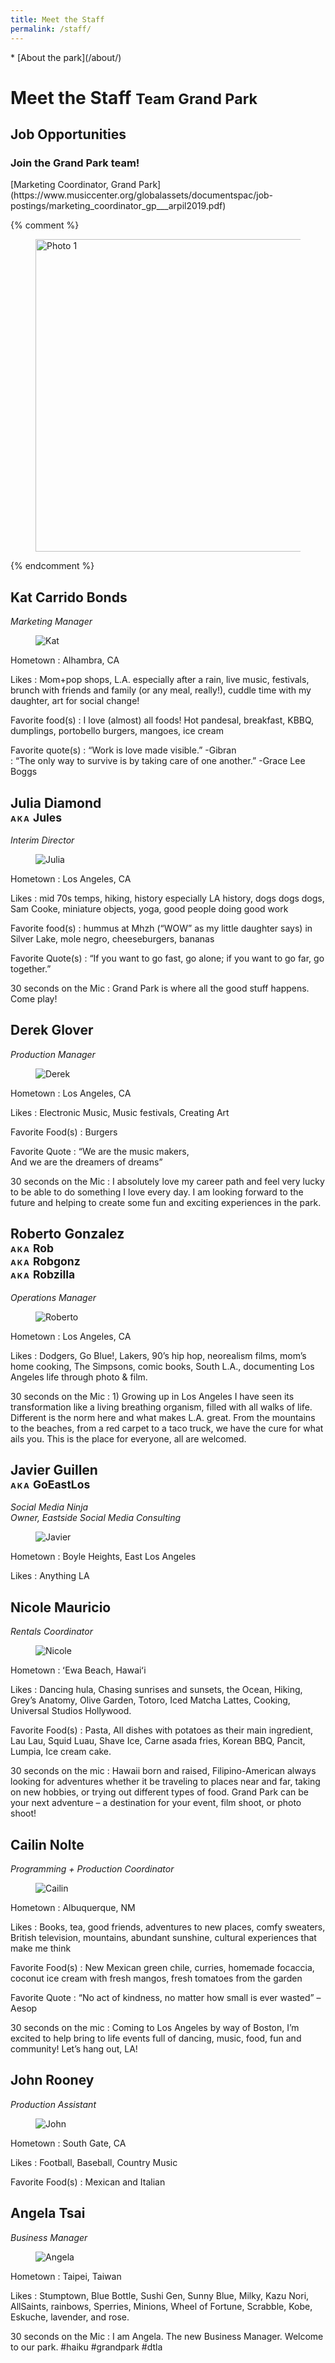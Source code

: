 ```yaml
---
title: Meet the Staff
permalink: /staff/
---
```


<nav markdown="1">
* [About the park](/about/)
</nav>

Meet the Staff <small>Team Grand Park</small>
==============

<main markdown="1" class="lime-light">

## Job Opportunities

### Join the Grand Park team!

<p class="action" markdown="1">
[Marketing Coordinator, Grand Park](https://www.musiccenter.org/globalassets/documentspac/job-postings/marketing_coordinator_gp___arpil2019.pdf)
</p>

<div></div>

</main>

{% comment %}
<figure>
  <img src="/assets/temporary/welcome/384-wide/19.jpg" srcset="/assets/temporary/welcome/384-wide/19.jpg 384w, /assets/temporary/welcome/512-wide/19.jpg 512w, /assets/temporary/welcome/768-wide/19.jpg 768w, /assets/temporary/welcome/1024-wide/19.jpg 1024w, /assets/temporary/welcome/1536-wide/19.jpg 1536w, /assets/temporary/welcome/2048-wide/19.jpg 2048w" sizes="100vw" alt="Photo 1" height="500" />
</figure>
{% endcomment %}


<div class="staff-list"></div>

<style media="false">
h2 {
  grid-column: 1/4 !important;
}
h2 + p {
  grid-column: 4/-2 !important;
}
main > figure {
  grid-column: 3/-2 !important;
  margin: 1.5em 0;
}
@media (min-width: 60em) {
  main > figure {
    margin-left: -3em;
  }
}



</style>

<style>
main > figure {
  border-radius: 50%;
  width: 15em;
  height: 15em;
  overflow: hidden;
}
main > figure img {
  width: 15em;
  height: 15em;
  object-fit: cover;
}
main > figure {
  grid-column: 3/-2 !important;
  margin: 1.5em 0;
}
h2 small em {
  letter-spacing: 0.1em;
  font-style: normal;
  <!-- font-family: "Noto Sans SC";
  text-transform: lowercase;
  font-variant: small-caps; -->
  font-size: 0.5em;
}
.staff-list ~ dl {
  margin-bottom: 3em;
}
.staff-list ~ dl:last-child {
  margin-bottom: 6em;
}
</style>



Kat Carrido Bonds
-------------

_Marketing Manager_

<figure>
  <img src="/uploads/staff/kat.jpg" alt="Kat" />
</figure>

Hometown
: Alhambra, CA

Likes
: Mom+pop shops, L.A. especially after a rain, live music, festivals, brunch with friends and family (or any meal, really!), cuddle time with my daughter, art for social change!

Favorite food(s)
: I love (almost) all foods! Hot pandesal, breakfast, KBBQ, dumplings, portobello burgers, mangoes, ice cream  

Favorite quote(s)
: “Work is love made visible.” -Gibran  
: “The only way to survive is by taking care of one another.” -Grace Lee Boggs



Julia Diamond<br /><small>_AKA_ Jules</small>
-------------

_Interim Director_

<figure>
  <img src="/uploads/staff/julia.jpg" alt="Julia" />
</figure>

Hometown
: Los Angeles, CA

Likes
: mid 70s temps, hiking, history especially LA history, dogs dogs dogs, Sam Cooke, miniature objects, yoga, good people doing good work  

Favorite food(s)
: hummus at Mhzh (“WOW” as my little daughter says) in Silver Lake, mole negro, cheeseburgers, bananas  

Favorite Quote(s)
: “If you want to go fast, go alone; if you want to go far, go together.”

30 seconds on the Mic
: Grand Park is where all the good stuff happens. Come play!



Derek Glover
------------

_Production Manager_

<figure>
  <img src="/uploads/staff/derek.jpg" alt="Derek" />
</figure>

Hometown
: Los Angeles, CA

Likes
: Electronic Music, Music festivals, Creating Art

Favorite Food(s)
: Burgers  

Favorite Quote
: “We are the music makers,  
And we are the dreamers of dreams”  

30 seconds on the Mic
: I absolutely love my career path and feel very lucky to be able to do something I love every day. I am looking forward to the future and helping to create some fun and exciting experiences in the park.



Roberto Gonzalez<br /><small>_AKA_ Rob<br />_AKA_ Robgonz<br />_AKA_ Robzilla</small>
-----------------

_Operations Manager_

<figure>
  <img src="/uploads/staff/roberto.jpg" alt="Roberto" />
</figure>

Hometown
: Los Angeles, CA

Likes
: Dodgers, Go Blue!, Lakers, 90’s hip hop, neorealism films, mom’s home cooking, The Simpsons, comic books, South L.A., documenting Los Angeles life through photo & film.

30 seconds on the Mic
: 1) Growing up in Los Angeles I have seen its transformation like a living breathing organism, filled with all walks of life. Different is the norm here and what makes L.A. great. From the mountains to the beaches, from a red carpet to a taco truck, we have the cure for what ails you. This is the place for everyone, all are welcomed.



Javier Guillen<br /><small>_AKA_ GoEastLos<br /></small>
-----------------

_Social Media Ninja_  
_Owner, Eastside Social Media Consulting_

<figure>
  <img src="/uploads/staff/javier.jpg" alt="Javier" />
</figure>

Hometown
: Boyle Heights, East Los Angeles

Likes
: Anything LA



Nicole Mauricio
---------------

_Rentals Coordinator_

<figure>
  <img src="/uploads/staff/nicole.jpg" alt="Nicole" />
</figure>

Hometown
: ʻEwa Beach, Hawaiʻi

Likes
: Dancing hula, Chasing sunrises and sunsets, the Ocean, Hiking, Grey’s Anatomy, Olive Garden, Totoro, Iced Matcha Lattes, Cooking, Universal Studios Hollywood.

Favorite Food(s)
: Pasta, All dishes with potatoes as their main ingredient, Lau Lau, Squid Luau, Shave Ice, Carne asada fries, Korean BBQ, Pancit, Lumpia, Ice cream cake.  

30 seconds on the mic
: Hawaii born and raised, Filipino-American always looking for adventures whether it be traveling to places near and far, taking on new hobbies, or trying out different types of food. Grand Park can be your next adventure – a destination for your event, film shoot, or photo shoot!



Cailin Nolte
---------------

_Programming + Production Coordinator_

<figure>
  <img src="/uploads/staff/cailin.jpg" alt="Cailin" />
</figure>

Hometown
: Albuquerque, NM

Likes
: Books, tea, good friends, adventures to new places, comfy sweaters, British television, mountains, abundant sunshine, cultural experiences that make me think

Favorite Food(s)
: New Mexican green chile, curries, homemade focaccia, coconut ice cream with fresh mangos, fresh tomatoes from the garden

Favorite Quote
: “No act of kindness, no matter how small is ever wasted” –Aesop

30 seconds on the mic
: Coming to Los Angeles by way of Boston, I’m excited to help bring to life events full of dancing, music, food, fun and community! Let’s hang out, LA!



John Rooney
---------------

_Production Assistant_

<figure>
  <img src="/uploads/staff/john.jpg" alt="John" />
</figure>

Hometown
: South Gate, CA

Likes
: Football, Baseball, Country Music  

Favorite Food(s)
: Mexican and Italian



Angela Tsai
---------------

_Business Manager_

<figure>
  <img src="/uploads/staff/angela.jpg" alt="Angela" />
</figure>

Hometown
: Taipei, Taiwan

Likes
: Stumptown, Blue Bottle, Sushi Gen, Sunny Blue, Milky, Kazu Nori, AllSaints, rainbows, Sperries, Minions, Wheel of Fortune, Scrabble, Kobe, Eskuche, lavender, and rose.

30 seconds on the Mic
: I am Angela. The new Business Manager. Welcome to our park. #haiku #grandpark #dtla


